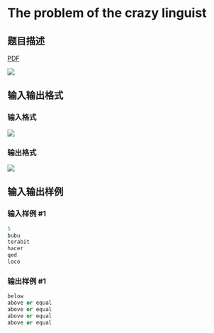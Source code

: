 # The problem of the crazy linguist

## 题目描述

[problemUrl]: https://uva.onlinejudge.org/index.php?option=com_onlinejudge&Itemid=8&category=24&page=show_problem&problem=2142

[PDF](https://uva.onlinejudge.org/external/112/p11201.pdf)

![](https://cdn.luogu.com.cn/upload/vjudge_pic/UVA11201/bc5b4e2fc8046e82ff54f03ab0c38dec5fbde082.png)

## 输入输出格式

### 输入格式

![](https://cdn.luogu.com.cn/upload/vjudge_pic/UVA11201/42e2781d8e5da8f687a6981499c98af57f9f18c5.png)

### 输出格式

![](https://cdn.luogu.com.cn/upload/vjudge_pic/UVA11201/abdbb38292b4cea8c12d3f2b61c5aada3509f228.png)

## 输入输出样例

### 输入样例 #1

```cpp
5
bubu
terabit
hacer
qed
loco
```


### 输出样例 #1

```cpp
below
above or equal
above or equal
above or equal
above or equal
```


